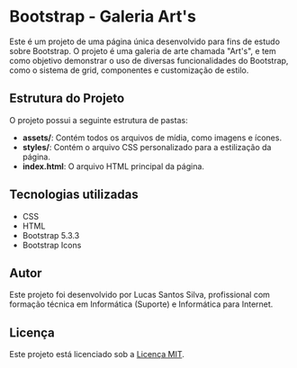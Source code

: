 # Bootstrap - Galeria Art's

Este é um projeto de uma página única desenvolvido para fins de estudo sobre Bootstrap. O projeto é uma galeria de arte chamada "Art's", e tem como objetivo demonstrar o uso de diversas funcionalidades do Bootstrap, como o sistema de grid, componentes e customização de estilo.


## Estrutura do Projeto

O projeto possui a seguinte estrutura de pastas:

- **assets/**: Contém todos os arquivos de mídia, como imagens e ícones.
- **styles/**: Contém o arquivo CSS personalizado para a estilização da página.
- **index.html**: O arquivo HTML principal da página.


## Tecnologias utilizadas

* CSS
* HTML
* Bootstrap 5.3.3
* Bootstrap Icons

## Autor

Este projeto foi desenvolvido por Lucas Santos Silva, profissional com formação técnica em Informática (Suporte) e Informática para Internet.

## Licença

Este projeto está licenciado sob a [Licença MIT](./LICENSE).
